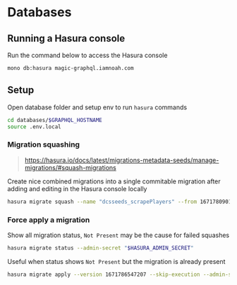# Databases

## Running a Hasura console

Run the command below to access the Hasura console

```sh
mono db:hasura magic-graphql.iamnoah.com
```

## Setup

Open database folder and setup env to run `hasura` commands

```sh
cd databases/$GRAPHQL_HOSTNAME
source .env.local
```

### Migration squashing

> https://hasura.io/docs/latest/migrations-metadata-seeds/manage-migrations/#squash-migrations

Create nice combined migrations into a single commitable migration after adding and editing
in the Hasura console locally

```sh
hasura migrate squash --name "dcsseeds_scrapePlayers" --from 1671780901595 --admin-secret "$HASURA_ADMIN_SECRET"
```


### Force apply a migration

Show all migration status, `Not Present` may be the cause for failed squashes

```sh
hasura migrate status --admin-secret "$HASURA_ADMIN_SECRET"
```

Useful when status shows `Not Present` but the migration is already present

```sh
hasura migrate apply --version 1671786547207 --skip-execution --admin-secret "$HASURA_ADMIN_SECRET"
```

